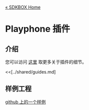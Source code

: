 [&#171; SDKBOX Home](http://sdkbox.com)

<h1>Playphone 插件</h1>

## 介绍
您可以访问 [这里](http://www.cocos2d-x.org/sdkbox/playphone) 取更多关于插件的细节。

<<[../shared/guides.md]


## 样例工程

[github 上的一个样例](https://github.com/sdkbox/sdkbox-sample-playphone)

